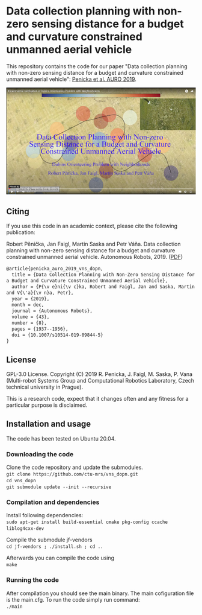 # Data collection planning with non-zero sensing distance for a budget and curvature constrained unmanned aerial vehicle

This repository contains the code for our paper "Data collection planning with non-zero sensing distance for a budget and curvature constrained unmanned aerial vehicle": [Penicka et al. AURO 2019](http://mrs.felk.cvut.cz/data/papers/penicka_auro_2019_vns_dopn.pdf).

[![illustration](./etc/dopn_small.jpg)](https://youtu.be/zPXZahW33-w)

## Citing

If you use this code in an academic context, please cite the following publication:

Robert Pěnička, Jan Faigl, Martin Saska and Petr Váňa. Data collection planning with non-zero sensing distance for a budget and curvature constrained unmanned aerial vehicle. Autonomous Robots, 2019. ([PDF](http://mrs.felk.cvut.cz/data/papers/penicka_auro_2019_vns_dopn.pdf))

```
@article{penicka_auro_2019_vns_dopn,
  title = {Data Collection Planning with Non-Zero Sensing Distance for a Budget and Curvature Constrained Unmanned Aerial Vehicle},
  author = {P{\v e}ni{\v c}ka, Robert and Faigl, Jan and Saska, Martin and V{\'a}{\v n}a, Petr},
  year = {2019},
  month = dec,
  journal = {Autonomous Robots},
  volume = {43},
  number = {8},
  pages = {1937--1956},
  doi = {10.1007/s10514-019-09844-5}
}
```

## License

GPL-3.0 License. Copyright (C) 2019 R. Penicka, J. Faigl, M. Saska, P. Vana (Multi-robot Systems Group and Computational Robotics Laboratory, Czech technical university in Prague).

This is a research code, expect that it changes often and any fitness for a particular purpose is disclaimed.

## Installation and usage

The code has been tested on Ubuntu 20.04.

### Downloading the code

Clone the code repository and update the submodules.<br />
`git clone https://github.com/ctu-mrs/vns_dopn.git`<br />
`cd vns_dopn`<br />
`git submodule update --init --recursive`

### Compilation and dependencies

Install following dependencies:<br />
`sudo apt-get install build-essential cmake pkg-config ccache liblog4cxx-dev`<br />

Compile the submodule jf-vendors<br />
`cd jf-vendors ; ./install.sh ; cd ..`<br />

Afterwards you can compile the code using<br />
`make`

### Running the code

After compilation you should see the main binary. The main cofiguration file is the main.cfg. To run the code simply run command:<br />
`./main`
